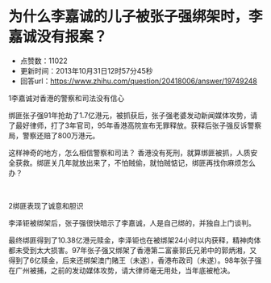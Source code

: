 # 为什么李嘉诚的儿子被张子强绑架时，李嘉诚没有报案？
- 点赞数：11022
- 更新时间：2013年10月31日12时57分45秒
- 回答url：https://www.zhihu.com/question/20418006/answer/19749248
<body>
 <p data-pid="VC3Sy3aA">1李嘉诚对香港的警察和司法没有信心</p>
 <p data-pid="aKBltKN2">绑匪张子强91年抢劫了1.7亿港元，被抓获后，张子强老婆发动新闻媒体攻势，请了最好律师，打了3年官司，95年香港高院宣布无罪释放。获释后张子强反诉警察局，警察还赔了800万港元。</p>
 <p data-pid="asnmJF3U">这样神奇的地方，怎么相信警察和司法？ 香港没有死刑，就算绑匪被抓，人质安全获救。绑匪关几年就放出来了，不怕贼偷，就怕贼惦记，绑匪再找你麻烦怎么办？</p>
 <br>
 <p data-pid="dJmKOhR8">2绑匪表现了诚意和胆识</p>
 <p data-pid="A6zqvYVG">李泽钜被绑架后，张子强很快暗示了李嘉诚，人是自己绑的，并独自上门谈判。</p>
 <p data-pid="3qbVs5um">最终绑匪得到了10.38亿港元赎金，李泽钜也在被绑架24小时以内获释，精神肉体都未受到太大损害。97年张子强又绑架了香港第二富豪郭氏兄弟中的郭炳湘，又得到了6亿赎金，后来还绑架澳门赌王（未遂），香港布政司（未遂）。98年张子强在广州被捕，之前的发动媒体攻势，请大律师毫无用处，当年底被枪决。</p>
</body>